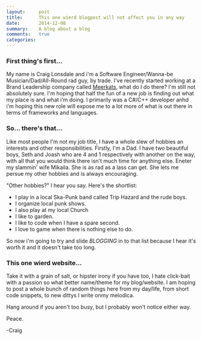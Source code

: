 ```yaml
---
layout:     post
title:      This one wierd blogpost will not affect you in any way
date:       2014-12-08
summary:    A blog about a blog
comments:   true
categories:
---
```


### First thing's first...

My name is Craig Lonsdale and i'm a Software Engineer/Wanna-be Musician/Dad/All-Round rad guy, by trade.
I've recently started working at a Brand Leadership company called [Meerkats](ww.meerkats.com.au), what do I do there? I'm still not
absolutely sure. I'm hoping that half the fun of a new job is finding out what my place is and what i'm doing.
I primarily was a C#/C++ developer anhd i'm hoping this new role will expose me to a lot more of what is out there in terms of
frameworks and languages.

### So... there's that...
Like most people I'm not my job title, I have a whole slew of hobbies an interests and other responsibilities.
Firstly, I'm a Dad. I have two beautiful boys, Seth and Joash who are 4 and 1 respectively with another on the way, with all that you
would think there isn't much time for anything else. Eneter my slammin' wife Mikaila. She is as rad as a lass can get. She lets me
persue my other hobbies and is always encouraging.

"Other hobbies?" I hear you say. Here's the shortlist:
* I play in a local Ska-Punk band called Trip Hazard and the rude boys.
* I organize local punk shows.
* I also play at my local Church
* I like to garden.
* I like to code when I have a spare second.
* I love to game when there is nothing else to do.

So now i'm going to try and slide *BLOGGING* in to that list because I hear it's worth it and it doesn't take too long.

### This one wierd website...

Take it with a grain of salt, or hipster irony if you have too, I hate click-bait with a passion so what better name/theme for
my blog/website. I am hoping to post a whole bunch of random things here from my day/life, from short code snippets, to new dittys 
I write onmy melodica.

Hang around if you aren't too busy, but I probably won't notice either way.

Peace.

-Craig 